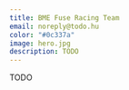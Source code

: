```yaml
---
title: BME Fuse Racing Team
email: noreply@todo.hu
color: "#0c337a"
image: hero.jpg
description: TODO
---
```


TODO
